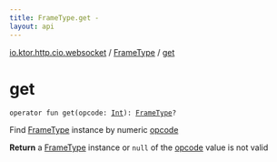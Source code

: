 ```yaml
---
title: FrameType.get - 
layout: api
---
```


<div class='api-docs-breadcrumbs'><a href="../index.html">io.ktor.http.cio.websocket</a> / <a href="index.html">FrameType</a> / <a href="./get.html">get</a></div>

# get

<div class="signature"><code><span class="keyword">operator</span> <span class="keyword">fun </span><span class="identifier">get</span><span class="symbol">(</span><span class="parameterName" id="io.ktor.http.cio.websocket.FrameType.Companion$get(kotlin.Int)/opcode">opcode</span><span class="symbol">:</span>&nbsp;<a href="https://kotlinlang.org/api/latest/jvm/stdlib/kotlin/-int/index.html"><span class="identifier">Int</span></a><span class="symbol">)</span><span class="symbol">: </span><a href="index.html"><span class="identifier">FrameType</span></a><span class="symbol">?</span></code></div>

Find <a href="index.html">FrameType</a> instance by numeric <a href="get.html#io.ktor.http.cio.websocket.FrameType.Companion$get(kotlin.Int)/opcode">opcode</a>

**Return**
a <a href="index.html">FrameType</a> instance or <code>null</code> of the <a href="get.html#io.ktor.http.cio.websocket.FrameType.Companion$get(kotlin.Int)/opcode">opcode</a> value is not valid

